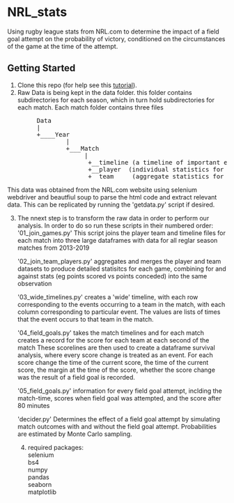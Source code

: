# NRL_stats
Using rugby league stats from NRL.com to determine the impact of a field goal attempt on the probability of victory, 
conditioned on the circumstances of the game at the time of the attempt.




## Getting Started

1. Clone this repo (for help see this [tutorial](https://help.github.com/articles/cloning-a-repository/)).
2. Raw Data is being kept in the data folder. this folder contains subdirectories for each season, which in turn hold subdirectories for each match. 
Each match folder contains three files 
<pre/>
        Data
        |
        +____Year
                |
                +___Match
                     |
                      +__timeline (a timeline of important events from the match with the game-time at which they occurred)
                      +__player  (individual statistics for each of the 17 players on each team)
                      +__team     (aggregate statistics for each team)
</pre>

This data was obtained from the NRL.com website using selenium webdriver and beautfiul soup to parse the html code and extract relevant data.
This can be replicated by running the 'getdata.py' script if desired.

3. The nnext step is to transform the raw data in order to perform our analysis. In order to do so run these scripts in their numbered order:
    '01_join_games.py'
    This script joins the player team and timeline files for each match into three large dataframes with data for all reglar season matches from 2013-2019

    '02_join_team_players.py'
    aggregates and merges the player and team datasets to produce detailed statisitcs for each game, combining for and against stats (eg points scored vs points conceded)
    into the same observation 
    
    '03_wide_timelines.py'
    creates a 'wide' timeline, with each row corresponding to the events occurring to a team in the match, with each column corresponding to  particular
    event. The values are lists of times that the event occurs to that team in the match.
    
    '04_field_goals.py'
    takes the match timelines and for each match creates a record for the score for each team at each second of the match
    These scorelines are then used to create a dataframe survival analysis, where every score change is treated as an event.
    For each score change the time of the current score, the time of the current score, the margin at the time of the score, whether the score
    change was the result of a field goal is recorded.
    
    '05_field_goals.py'
    information for every field goal attempt, inclding the match-time, scores when field goal was attempted, and the score after 80 minutes 
    
    'decider.py'
    Determines the effect of a field goal attempt by simulating match outcomes with and without the field goal attempt. Probabilities are estimated by Monte Carlo sampling.
    
    
    4. required packages:\
      selenium\
      bs4\
      numpy\
      pandas\
      seaborn\
      matplotlib





